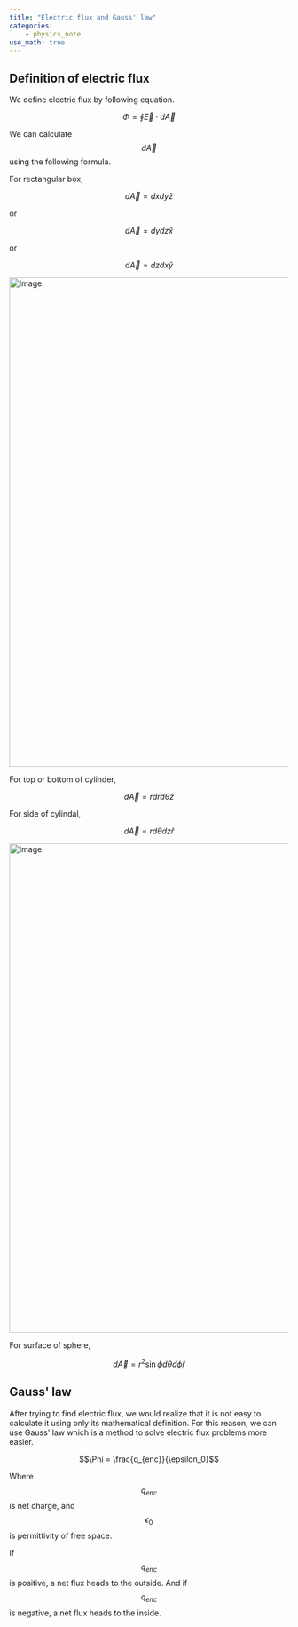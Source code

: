 ```yaml
---
title: "Electric flux and Gauss' law"
categories:
    - physics_note
use_math: true
---
```


<h2>Definition of electric flux</h2>

We define electric flux by following equation.  

 $$\Phi = \oint\vec{E}\cdot d\vec{A}$$

We can calculate $$d\vec{A}$$ using the following formula.  
  
For rectangular box,  

$$d\vec{A} = dxdy\hat{z}$$ 

or 

$$d\vec{A} = dydz\hat{x}$$

or

$$d\vec{A} = dzdx\hat{y}$$
  
<img width="1524" height="881" alt="Image" src="https://github.com/user-attachments/assets/a6d440aa-917a-473a-9530-e6304b8fbbf3" />

For top or bottom of cylinder,
  
$$d\vec{A} = rdrd\theta\hat{z}$$

For side of cylindal,
  
$$d\vec{A} = rd\theta dz\hat{r}$$

<img width="1524" height="881" alt="Image" src="https://github.com/user-attachments/assets/0def6749-de92-47d5-926d-393c4a84be6e" />

For surface of sphere,  

$$d\vec{A} = r^2 \sin\phi d\theta d\phi \hat{r}$$
    
<h2>Gauss' law</h2>

After trying to find electric flux, we would realize that it is not easy to calculate it using only its mathematical definition.
For this reason, we can use Gauss' law which is a method to solve electric flux problems more easier.

$$\Phi = \frac{q_{enc}}{\epsilon_0}$$

Where $$q_{enc}$$ is net charge, and $$\epsilon_0$$ is permittivity of free space.  
  
If $$q_{enc}$$ is positive, a net flux heads to the outside. 
And if $$q_{enc}$$ is negative, a net flux heads to the inside.
